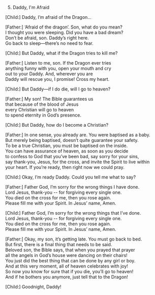 05. Daddy, I'm Afraid  
  
[Child:] Daddy, I’m afraid of the Dragon…  
  
[Father:] ‘Afraid of the dragon’. Son, what do you mean?  
I thought you were sleeping. Did you have a bad dream?  
Don’t be afraid, son. Daddy’s right here.  
Go back to sleep—there’s no need to fear.  
  
[Child:]  But Daddy, what if the Dragon tries to kill me?  
  
[Father:] Listen to me, son. If the Dragon ever tries  
anything funny with you, open your mouth and cry  
out to your Daddy. And, wherever you are  
Daddy will rescue you, I promise! Cross my heart.  
  
[Child:] But Daddy—if I do die, will I go to heaven?  
  
[Father:] My son! The Bible guarantees us  
that because of the blood of Jesus  
every Christian will go to heaven  
to spend eternity in God’s presence.  
  
[Child:] But Daddy, how do I become a Christian?  
  
[Father:] In one sense, you already are. You were baptised as a baby.  
But merely being baptised, doesn’t quite guarantee your safety.  
To be a true Christian, you must be baptised on the inside.  
You can have assurance of heaven, as soon as you decide  
to confess to God that you’ve been bad, say sorry for your sins,  
say thank-you, Jesus, for the cross, and invite the Spirit to live within  
your heart. If you’re ready, then right now we could pray.  
  
[Child:] Okay, I’m ready Daddy. Could you tell me what to say?  
  
[Father:] Father God, I’m sorry for the wrong things I have done.  
Lord Jesus, thank-you -- for forgiving every single one.  
You died on the cross for me, then you rose again.  
Please fill me with your Spirit. In Jesus’ name, Amen.  
  
[Child:] Father God, I’m sorry for the wrong things that I’ve done.  
Lord Jesus, thank-you -- for forgiving every single one.  
You died on the cross for me, then you rose again.  
Please fill me with your Spirit. In Jesus’ name, Amen.  
  
[Father:] Okay, my son, it’s getting late. You must go back to bed.  
But first, there is a final thing that needs to be said.  
Beloved son, the Bible says, that when you prayed that prayer  
all the angels in God’s house were dancing on their chairs!  
You just did the best thing that can be done by any girl or boy.  
And at this very moment, all of heaven celebrates with joy!  
So now you know for sure that if you die, you’ll go to heaven!  
And if he bothers you anymore, just tell that to the Dragon!  
  
[Child:] Goodnight, Daddy!  
  
